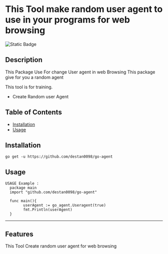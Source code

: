﻿# This Tool make random user agent to use in your programs for web browsing


![Static Badge](https://img.shields.io/badge/Go-100%25-brightgreen)
## Description

This Package Use For change User agent in web Browsing
This package give for you a random agent

This tool is for training.


- Create Random user Agent




## Table of Contents 


- [Installation](#installation)
- [Usage](#usage)


## Installation

```
go get -u https://github.com/destan0098/go-agent
```


## Usage


```
USAGE Example :
  package main
  import "github.com/destan0098/go-agent"
  
  func main(){
    	userAgent := go_agent.Useragent(true)
    	fmt.Println(userAgent)
  }

```




---


## Features

This Tool Create random user agent for web browsing

 


